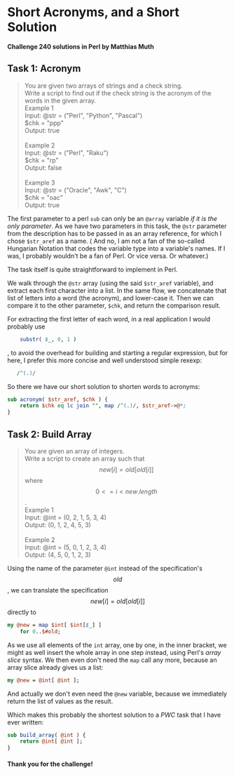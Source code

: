 # Short Acronyms, and a Short Solution

**Challenge 240 solutions in Perl by Matthias Muth**

## Task 1: Acronym

> You are given two arrays of strings and a check string.<br/>
> Write a script to find out if the check string is the acronym of the words in the given array.<br/>
> Example 1<br/>
> Input: @str = ("Perl", "Python", "Pascal")<br/>
>        \$chk = "ppp"<br/>
> Output: true<br/>
> <br/>
> Example 2<br/>
> Input: @str = ("Perl", "Raku")<br/>
>        \$chk = "rp"<br/>
> Output: false<br/>
> <br/>
> Example 3<br/>
> Input: @str = ("Oracle", "Awk", "C")<br/>
>        \$chk = "oac"<br/>
> Output: true<br/>

The first parameter to a perl `sub` can only be an `@array` variable *if it is the only parameter*. As we have two parameters in this task, the `@str` parameter from the description has to be passed in as an array reference, for which I chose `$str_aref` as a name. ( And no, I am not a fan of the so-called Hungarian Notation that codes the variable type into a variable's names. If I was, I probably wouldn't be a fan of Perl. Or vice versa. Or whatever.) 

The task itself is quite straightforward to implement in Perl.

We walk through the `@str` array (using the said `$str_aref` variable), and extract each first character into a list.
In the same flow, we concatenate that list of letters into a word (the acronym), and lower-case it. Then we can compare it to the other parameter, `$chk`, and return the comparison result. 

For extracting the first letter of each word, in a real application I would probably use
```perl
    substr( $_, 0, 1 )
```
, to avoid the overhead for building and starting a regular expression, but for here, I prefer this more concise and well understood simple rexexp:
```perl
   /^(.)/
```

So there we have our short solution to shorten words to acronyms:

```perl
sub acronym( $str_aref, $chk ) {
    return $chk eq lc join "", map /^(.)/, $str_aref->@*;
}
```

## Task 2: Build Array

> You are given an array of integers.<br/>
> Write a script to create an array such that $$new[i] = old[old[i]]$$ where $$0 <= i < new.length$$.<br/>
> Example 1<br/>
> Input: @int = (0, 2, 1, 5, 3, 4)<br/>
> Output: (0, 1, 2, 4, 5, 3)<br/>
> <br/>
> Example 2<br/>
> Input: @int = (5, 0, 1, 2, 3, 4)<br/>
> Output: (4, 5, 0, 1, 2, 3)<br/>

Using the name of the parameter `@int` instead of the specification's $$old$$, we can translate the specification $$new[i] = old[old[i]]$$ directly to
```perl
my @new = map $int[ $int[$_] ]
    for 0..$#old;
```
As we use all elements of the `int` array, one by one, in the inner bracket, we might as well insert the whole array in one step instead, using Perl's *array slice* syntax. We then even don't need the `map`  call any more, because an array slice already gives us a list:<br/>
```perl
my @new = @int[ @int ];
```
And actually we don't even need the `@new` variable, because we immediately return the list of values as the result.

Which makes this probably the shortest solution to a *PWC* task that I have ever written:

```perl
sub build_array( @int ) {
    return @int[ @int ];
}
```

#### **Thank you for the challenge!**
